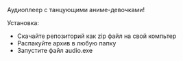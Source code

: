 Аудиоплеер с танцующими аниме-девочками!

Установка:
- Скачайте репозиторий как zip файл на свой компьтер
- Распакуйте архив в любую папку
- Запустите файл audio.exe
